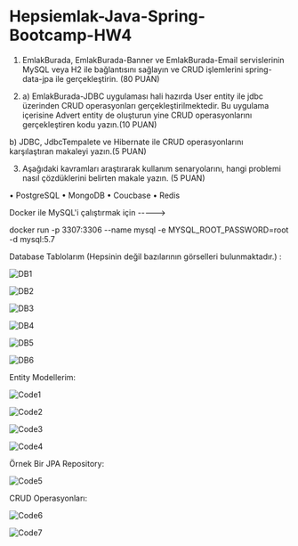# Hepsiemlak-Java-Spring-Bootcamp-HW4

1. EmlakBurada, EmlakBurada-Banner ve EmlakBurada-Email servislerinin MySQL veya H2 
ile bağlantısını sağlayın ve CRUD işlemlerini spring-data-jpa ile gerçekleştirin. (80 PUAN)

2.  a) EmlakBurada-JDBC uygulaması hali hazırda User entity ile jdbc üzerinden CRUD 
operasyonları gerçekleştirilmektedir. Bu uygulama içerisine Advert entity de oluşturun yine CRUD 
operasyonlarını gerçekleştiren kodu yazın.(10 PUAN)

  b) JDBC, JdbcTempalete ve Hibernate ile CRUD operasyonlarını karşılaştıran makaleyi 
yazın.(5 PUAN)

3. Aşağıdaki kavramları araştırarak kullanım senaryolarını, hangi problemi nasıl çözdüklerini 
belirten makale yazın. (5 PUAN)

• PostgreSQL
• MongoDB
• Coucbase
• Redis


Docker ile MySQL'i çalıştırmak için ----->

docker run -p 3307:3306 --name mysql -e MYSQL_ROOT_PASSWORD=root -d mysql:5.7


Database Tablolarım (Hepsinin değil bazılarının görselleri bulunmaktadır.) :



![DB1](https://user-images.githubusercontent.com/62377943/155864386-db3dc9f1-c1e0-4cf1-9e47-39e91561bfe0.JPG)


![DB2](https://user-images.githubusercontent.com/62377943/155864390-2691e437-0052-41f1-bfed-bfdec2af2996.JPG)


![DB3](https://user-images.githubusercontent.com/62377943/155864397-6af0861e-0fea-4d7d-85ac-cd08c77ffdb8.JPG)


![DB4](https://user-images.githubusercontent.com/62377943/155864404-07cfe0dc-8c10-432c-851a-c42f6d523c8c.JPG)


![DB5](https://user-images.githubusercontent.com/62377943/155864409-6d945420-fc30-4881-b830-a96860763159.JPG)


![DB6](https://user-images.githubusercontent.com/62377943/155864416-2bccc79a-d9fa-4eec-995b-4fa1a408f66e.JPG)


Entity Modellerim: 

![Code1](https://user-images.githubusercontent.com/62377943/155864423-c3fc9234-ea50-4f08-9027-8fe0cc7b19b6.JPG)


![Code2](https://user-images.githubusercontent.com/62377943/155864428-0616f16f-7604-4512-b58c-287af2219b61.JPG)


![Code3](https://user-images.githubusercontent.com/62377943/155864440-238afd73-cf16-4c4b-b85e-78e2b3c30a4b.JPG)


![Code4](https://user-images.githubusercontent.com/62377943/155864447-4cad239f-19e6-4308-9b5e-4efc9508a594.JPG)


Örnek Bir JPA Repository:

![Code5](https://user-images.githubusercontent.com/62377943/155864455-af30b456-c7ff-4a85-ba73-7012d7b7e593.JPG)


CRUD Operasyonları:

![Code6](https://user-images.githubusercontent.com/62377943/155864463-79aeead8-ea13-44d1-aae5-86c1e04d5d62.JPG)


![Code7](https://user-images.githubusercontent.com/62377943/155864468-5bc8f5a1-e659-4b04-8d4c-67fe4c36dac9.JPG)
